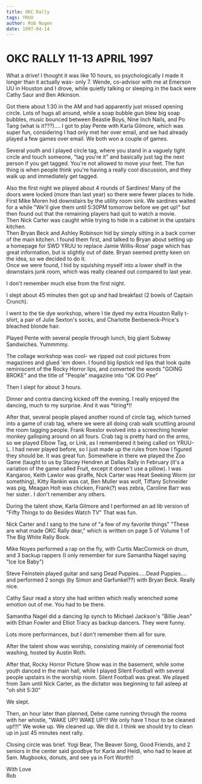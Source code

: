 ```yaml
---
title: OKC Rally
tags: YRUU
author: Rob Nugen
date: 1997-04-14
---
```



<h1> OKC RALLY   11-13 APRIL 1997 </h1>

<p>
What a drive!  I thought it was like 10 hours, so psychologically I made it 
longer than it actually was- only 7.    Wende, co-advisor with me at Emerson 
UU in Houston and I drove, while quietly talking or sleeping in the back were 
Cathy Saur and Ben Atkinson.
<p>
Got there about 1:30 in the AM and had apparently just missed opening circle. 
Lots of hugs all around, while a soap bubble gun blew big soap bubbles, music 
bounced between Beastie Boys, Nine Inch Nails, and Po Tang (what is it???)....
I got to play Pente with Karla Gilmore, which was super fun, considering I had
only met her over email, and we had already played a few games over email.  We
both won a couple of games.
<p>
Several youth and I played circle tag, where you stand in a vaguely tight 
circle and touch someone, "tag you're it" and basically just tag the next 
person if you get tagged.  You're not allowed to move your feet.  The fun thing
is when people think you're having a really cool discussion, and they walk up 
and immediately get tagged.  
<p>
Also the first night we played about 4 rounds of Sardines!  Many of the doors 
were locked (more than last year) so there were fewer places to hide.  First 
Mike Moren hid downstairs by the utility room sink.  We sardines waited for a 
while "We'll give them until 5:30PM tomorrow before we get up!" but then found
out that the remaining players had quit to watch a movie.  <br>
Then Nick Carter was caught while trying to hide in a cabinet in the upstairs 
kitchen.  <br>
Then Bryan Beck and Ashley Robinson hid by simply sitting in a back corner of 
the main kitchen.  I found them first, and talked to Bryan about setting up a 
homepage for SWD YRUU to replace Jamie Willis-Rose' page which has great 
information, but is slightly out of date.   Bryan seemed pretty keen on the 
idea, so we decided to do it.<br>
Once we were found, I hid by squishing myself into a lower shelf in the 
downstairs junk room, which was really cleaned out compared to last year.
<p>
I don't remember much else from the first night.
<p>
I slept about 45 minutes then got up and had breakfast (2 bowls of Captain 
Crunch).
<p>
I went to the tie dye workshop, where I tie dyed my extra Houston Rally 
t-shirt, a pair of Julie Sexton's socks, and Charlotte Benbeneck-Price's 
bleached blonde hair.
<p>
Played Pente with several people through lunch, big giant Subway Sandwiches.  
Yummmmy.
<p>
The collage workshop was cool- we ripped out cool pictures from magazines and 
glued 'em down.  I found big lipstick red lips that look quite reminiscent of 
the Rocky Horror lips, and converted the words "GOING BROKE" and the title of 
"People" magazine into "OK GO Pee"
<p>
Then I slept for about 3 hours.
<p>
Dinner and contra dancing kicked off the evening.  I really enjoyed the 
dancing, much to my surprise.   And it was *tiring*!!
<p>
After that, several people played another round of circle tag, which turned 
into a game of crab tag, where we were all doing crab walk scuttling around 
the room tagging people.  Frank Roeslor evolved into a screeching howler monkey
galloping around on all fours.  Crab tag is pretty hard on the arms, so we 
played Elbow Tag, or Link, as I remembered it being called on YRUU-L.  I had 
never played before, so I just made up the rules from how I figured they should
be.  It was great fun.  Somewhere in there we played the Zoo Game (taught to us
by Stacey Hendren at Dallas Rally in February (it's a variation of the game
called Fruit, except it doesn't use a pillow).  I was Kangaroo, Keith Lawlor 
was giraffe, Nick Carter was Heat Seeking Worm (or something), Kitty Rankin 
was cat, Ben Muller was wolf, Tiffany Schneider was pig, Meagan Holt was 
chicken, Frank(?) was zebra, Caroline Barr was her sister..  I don't remember 
any others.
<p>
During the talent show, Karla Gilmore and I performed an ad lib version of
"Fifty Things to do Besides Watch TV"  That was fun.
<p>
Nick Carter and I sang to the tune of "a few of my favorite things"
"These are what made OKC Rally dear," which is written on page 5 of Volume 1 of
The Big White Rally Book.
<p>
Mike Noyes performed a rap on the fly, with Curtis MacCormick on drum, and 3
backup rappers (I only remember for sure Samantha Nagel saying "Ice Ice Baby")
<p>
Steve Feinstein played guitar and sang Dead Puppies.....Dead Puppies....
and performed 2 songs (by Simon and Garfunkel??) with Bryan Beck.  Really nice.
<p>
Cathy Saur read a story she had written which really wrenched some emotion out
of me.  You had to be there.
<p>
Samantha Nagel did a dancing lip synch to Michael Jackson's "Billie Jean" with
Ethan Fowler and Elliot Tracy as backup dancers.  They were funny.
<p>
Lots more performances, but I don't remember them all for sure.
<p>
After the talent show was worship, consisting mainly of ceremonial foot 
washing, hosted by Austin Roth.  
<p>
After that, Rocky Horror Picture Show was in the basement, while some youth 
danced in the main hall, while I played Silent Football with several people 
upstairs in the worship room.  Silent Football was great.  We played from 
3am until Nick Carter, as the dictator was beginning to fall asleep at 
"oh shit 5:30"
<p>
We slept.   
<p>
Then, an hour later than planned, Debe came running through the rooms with her 
whistle, "WAKE UP!! WAKE UP!!!  We only have 1 hour to be cleaned up!!!!"
We woke up.  We cleaned up.  We did it.   I think we should try to clean up
in just 45 minutes next rally.
<p>
Closing circle was brief.  Yogi Bear, The Beaver Song, Good Friends, and
2 seniors in the center said goodbye for Karla and Heidi, who had to leave
at 5am.  Mugbooks, donuts, and see ya in Fort Worth!!

<p>With Love
<br>Rob

<p>

